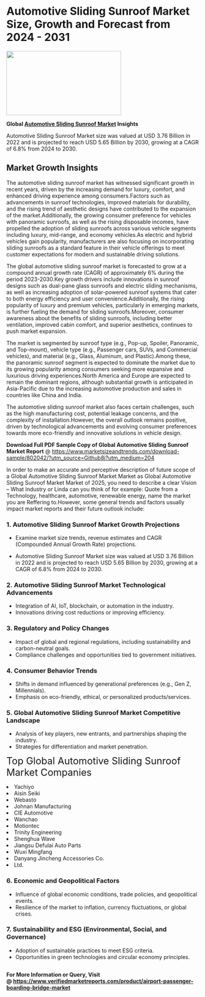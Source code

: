 <H1>Automotive Sliding Sunroof Market Size, Growth and Forecast from 2024 - 2031</H1><img class="aligncenter size-medium wp-image-584254" src="https://thirdeyenews.in/wp-content/uploads/2024/09/Global-Market-Research-300x168.jpeg" alt="" width="300" height="168" /><p><strong>Global&nbsp;<a href="https://www.marketsizeandtrends.com/download-sample/802042/?utm_source=Github8j?utm_medium=204">Automotive Sliding Sunroof Market</a> Insights</strong></p><p>Automotive Sliding Sunroof Market size was valued at USD 3.76 Billion in 2022 and is projected to reach USD 5.65 Billion by 2030, growing at a CAGR of 6.8% from 2024 to 2030.</p><p><h2>Market Growth Insights</h2> <p>The automotive sliding sunroof market has witnessed significant growth in recent years, driven by the increasing demand for luxury, comfort, and enhanced driving experience among consumers.Factors such as advancements in sunroof technologies, improved materials for durability, and the rising trend of aesthetic designs have contributed to the expansion of the market.Additionally, the growing consumer preference for vehicles with panoramic sunroofs, as well as the rising disposable incomes, have propelled the adoption of sliding sunroofs across various vehicle segments including luxury, mid-range, and economy vehicles.As electric and hybrid vehicles gain popularity, manufacturers are also focusing on incorporating sliding sunroofs as a standard feature in their vehicle offerings to meet customer expectations for modern and sustainable driving solutions.</p> <p>The global automotive sliding sunroof market is forecasted to grow at a compound annual growth rate (CAGR) of approximately 6% during the period 2023-2030.Key growth drivers include innovations in sunroof designs such as dual-pane glass sunroofs and electric sliding mechanisms, as well as increasing adoption of solar-powered sunroof systems that cater to both energy efficiency and user convenience.Additionally, the rising popularity of luxury and premium vehicles, particularly in emerging markets, is further fueling the demand for sliding sunroofs.Moreover, consumer awareness about the benefits of sliding sunroofs, including better ventilation, improved cabin comfort, and superior aesthetics, continues to push market expansion.<p>The market is segmented by sunroof type (e.g., Pop-up, Spoiler, Panoramic, and Top-mount), vehicle type (e.g., Passenger cars, SUVs, and Commercial vehicles), and material (e.g., Glass, Aluminum, and Plastic).Among these, the panoramic sunroof segment is expected to dominate the market due to its growing popularity among consumers seeking more expansive and luxurious driving experiences.North America and Europe are expected to remain the dominant regions, although substantial growth is anticipated in Asia-Pacific due to the increasing automotive production and sales in countries like China and India.<p>The automotive sliding sunroof market also faces certain challenges, such as the high manufacturing cost, potential leakage concerns, and the complexity of installation.However, the overall outlook remains positive, driven by technological advancements and evolving consumer preferences towards more eco-friendly and innovative solutions in vehicle design.</p> <p><span class=""><strong>Download Full PDF Sample Copy of Global Automotive Sliding Sunroof Market Report</strong> @ <a href="https://www.marketsizeandtrends.com/download-sample/802042/?utm_source=Github8j?utm_medium=204" target="_blank">https://www.marketsizeandtrends.com/download-sample/802042/?utm_source=Github8j?utm_medium=204</a></span></p><p>In order to make an accurate and perceptive description of future scope of a Global&nbsp;Automotive Sliding Sunroof Market Market as Global&nbsp;Automotive Sliding Sunroof Market Market of 2025, you need to describe a clear Vision &ndash; What Industry or Linda can you think of for example: Quote from a Technology, healthcare, automotive, renewable energy, name the market you are Reffering to.However, some general trends and factors usually impact market reports and their future outlook include:</p><h3>1.&nbsp;<strong>Automotive Sliding Sunroof Market Growth Projections</strong></h3><ul><li>Examine market size trends, revenue estimates and CAGR (Compounded Annual Growth Rate) projections.</li><li><p>Automotive Sliding Sunroof Market size was valued at USD 3.76 Billion in 2022 and is projected to reach USD 5.65 Billion by 2030, growing at a CAGR of 6.8% from 2024 to 2030.</p></li></ul><h3>2.&nbsp;<strong>Automotive Sliding Sunroof Market Technological Advancements</strong></h3><ul><li>Integration of AI, IoT, blockchain, or automation in the industry.</li><li>Innovations driving cost reductions or improving efficiency.</li></ul><h3>3.&nbsp;<strong>Regulatory and Policy Changes</strong></h3><ul><li>Impact of global and regional regulations, including sustainability and carbon-neutral goals.</li><li>Compliance challenges and opportunities tied to government initiatives.</li></ul><h3>4.&nbsp;<strong>Consumer Behavior Trends</strong></h3><ul><li>Shifts in demand influenced by generational preferences (e.g., Gen Z, Millennials).</li><li>Emphasis on eco-friendly, ethical, or personalized products/services.</li></ul><h3>5.&nbsp;<strong>Global Automotive Sliding Sunroof Market Competitive Landscape</strong></h3><ul><li>Analysis of key players, new entrants, and partnerships shaping the industry.</li><li>Strategies for differentiation and market penetration.</li></ul><p data-pm-slice="1 1 []"><span style="color: inherit; font-family: inherit; font-size: 25px;">Top Global Automotive Sliding Sunroof Market Companies</span></p><div class="" data-test-id=""><p><li>Yachiyo</li><li> Aisin Seiki</li><li> Webasto</li><li> Johnan Manufacturing</li><li> CIE Automotive</li><li> Wanchao</li><li> Motiontec</li><li> Trinity Engineering</li><li> Shenghua Wave</li><li> Jiangsu Defulai Auto Parts</li><li> Wuxi Mingfang</li><li> Danyang Jincheng Accessories Co.</li><li> Ltd.</li></p></div><h3>6.&nbsp;<strong>Economic and Geopolitical Factors</strong></h3><ul><li>Influence of global economic conditions, trade policies, and geopolitical events.</li><li>Resilience of the market to inflation, currency fluctuations, or global crises.</li></ul><h3>7.&nbsp;<strong>Sustainability and ESG (Environmental, Social, and Governance)</strong></h3><ul><li>Adoption of sustainable practices to meet ESG criteria.</li><li>Opportunities in green technologies and circular economy principles.</li></ul><h2><strong style="font-size: 14px;">For More Information or Query, Visit @&nbsp;</strong><a style="background-color: #ffffff; font-size: 14px;" href="https://www.marketsizeandtrends.com/report/automotive-sliding-sunroof-market/" target="_blank">https://www.verifiedmarketreports.com/product/airport-passenger-boarding-bridge-market</a></h2>